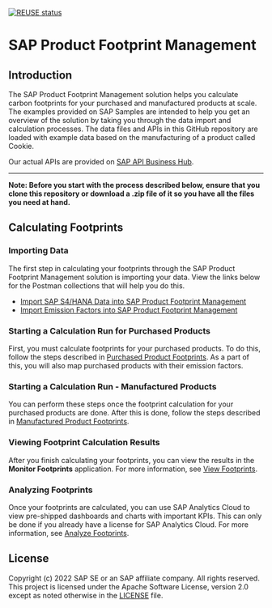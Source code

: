 [![REUSE status](https://api.reuse.software/badge/github.com/SAP-samples/product-footprint-management)](https://api.reuse.software/info/github.com/SAP-samples/product-footprint-management)
# **SAP Product Footprint Management**

## **Introduction**

The SAP Product Footprint Management solution helps you calculate carbon footprints for your purchased and manufactured products at scale. The examples provided on SAP Samples are intended to help you get an overview of the solution by taking you through the data import and calculation processes. The data files and APIs in this GitHub repository are loaded with example data based on the manufacturing of a product called Cookie.

Our actual APIs are provided on [SAP API Business Hub](https://api.sap.com/package/SAPProductFootprintManagement/all). 

---
**Note: Before you start with the process described below, ensure that you clone this repository or download a .zip file of it so you have all the files you need at hand.**

## **Calculating Footprints**

### **Importing Data**
The first step in calculating your footprints through the SAP Product Footprint Management solution is importing your data. View the links below for the Postman collections that will help you do this.
- [Import SAP S4/HANA Data into SAP Product Footprint Management](./import%20data/)
- [Import Emission Factors into SAP Product Footprint Management](./import%20emission%20factors/)

### **Starting a Calculation Run for Purchased Products**

First, you must calculate footprints for your purchased products. To do this, follow the steps described in [Purchased Product Footprints](./purchased%20product%20footprints/). As a part of this, you will also map purchased products with their emission factors.

### **Starting a Calculation Run - Manufactured Products**
You can perform these steps once the footprint calculation for your purchased products are done. After this is done, follow the steps described in [Manufactured Product Footprints](./manufactured%20product%20footprints/).

### **Viewing Footprint Calculation Results**
After you finish calculating your footprints, you can view the results in the **Monitor Footprints** application. For more information, see [View Footprints](./view%20footprints/).

### **Analyzing Footprints**
Once your footprints are calculated, you can use SAP Analytics Cloud to view pre-shipped dashboards and charts with important KPIs. This can only be done if you already have a license for SAP Analytics Cloud. For more information, see [Analyze Footprints](./analyze%20footprints/).

## License
Copyright (c) 2022 SAP SE or an SAP affiliate company. All rights reserved. This project is licensed under the Apache Software License, version 2.0 except as noted otherwise in the [LICENSE](LICENSE) file.
